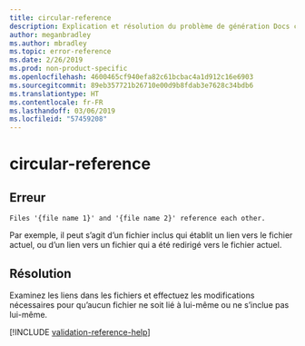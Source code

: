 ```yaml
---
title: circular-reference
description: Explication et résolution du problème de génération Docs circular-reference
author: meganbradley
ms.author: mbradley
ms.topic: error-reference
ms.date: 2/26/2019
ms.prod: non-product-specific
ms.openlocfilehash: 4600465cf940efa82c61bcbac4a1d912c16e6903
ms.sourcegitcommit: 89eb357721b26710e00d9b8fdab3e7628c34bdb6
ms.translationtype: HT
ms.contentlocale: fr-FR
ms.lasthandoff: 03/06/2019
ms.locfileid: "57459208"
---
```

# <a name="circular-reference"></a>circular-reference

## <a name="error"></a>Erreur

`Files '{file name 1}' and '{file name 2}' reference each other.`

Par exemple, il peut s’agit d’un fichier inclus qui établit un lien vers le fichier actuel, ou d’un lien vers un fichier qui a été redirigé vers le fichier actuel.

## <a name="resolution"></a>Résolution

Examinez les liens dans les fichiers et effectuez les modifications nécessaires pour qu’aucun fichier ne soit lié à lui-même ou ne s’inclue pas lui-même.

<!--make sure to add this file to your includes folder and verify the path-->
[!INCLUDE [validation-reference-help](includes/validation-reference-help.md)]
